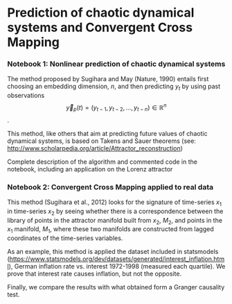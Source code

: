 # Prediction of chaotic dynamical systems and Convergent Cross Mapping

### Notebook 1: Nonlinear prediction of chaotic dynamical systems

The method proposed by Sugihara and May (Nature, 1990) entails first choosing an embedding dimension, $n$, and then predicting $y_t$ by using past observations $$\vec y_p(t) = (y_{t-1}, y_{t-2}, \dots, y_{t-n}) \in \mathbb{R}^n$$. 

This method, like others that aim at predicting future values of chaotic dynamical systems, is based on Takens and Sauer theorems (see: http://www.scholarpedia.org/article/Attractor_reconstruction)

Complete description of the algorithm and commented code in the notebook, including an application on the Lorenz attractor

### Notebook 2: Convergent Cross Mapping applied to real data

This method (Sugihara et al., 2012) looks for the signature of time-series $x_1$ in time-series $x_2$ by seeing whether there is a correspondence between the library of points in the attractor manifold built from $x_2$, $M_2$, and points in the $x_1$ manifold, $M_1$, where these two manifolds are constructed from lagged coordinates of the time-series variables.

As an example, this method is applied the dataset included in statsmodels (https://www.statsmodels.org/dev/datasets/generated/interest_inflation.html), German inflation rate vs. interest 1972-1998 (measured each quartile). We prove that interest rate causes inflation, but not the opposite.

Finally, we compare the results with what obtained form a Granger causality test.
